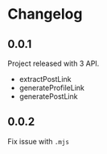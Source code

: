 # Changelog

## 0.0.1

Project released with 3 API.

- extractPostLink
- generateProfileLink
- generatePostLink

## 0.0.2

Fix issue with `.mjs`
